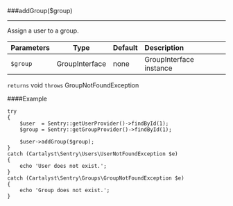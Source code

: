 <a id="addGroup"></a>
###addGroup($group)

----------

Assign a user to a group.

Parameters                   | Type            | Default       | Description
:--------------------------- | :-------------: | :------------ | :--------------
`$group`                     | GroupInterface  | none          | GroupInterface instance

`returns` void
`throws` GroupNotFoundException

####Example

	try
	{
		$user  = Sentry::getUserProvider()->findById(1);
		$group = Sentry::getGroupProvider()->findById(1);

		$user->addGroup($group);
	}
	catch (Cartalyst\Sentry\Users\UserNotFoundException $e)
	{
		echo 'User does not exist.';
	}
	catch (Cartalyst\Sentry\Groups\GroupNotFoundException $e)
	{
		echo 'Group does not exist.';
	}